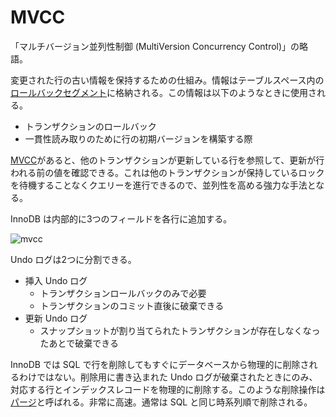 # MVCC

「マルチバージョン並列性制御 (MultiVersion Concurrency Control)」の略語。

変更された行の古い情報を保持するための仕組み。情報はテーブルスペース内の[ロールバックセグメント](http://dev.mysql.com/doc/refman/5.6/ja/glossary.html#glos_rollback_segment)に格納される。この情報は以下のようなときに使用される。

* トランザクションのロールバック
* 一貫性読み取りのために行の初期バージョンを構築する際

[MVCC](http://dev.mysql.com/doc/refman/5.6/ja/glossary.html#glos_mvcc)があると、他のトランザクションが更新している行を参照して、更新が行われる前の値を確認できる。これは他のトランザクションが保持しているロックを待機することなくクエリーを進行できるので、並列性を高める強力な手法となる。

InnoDB は内部的に3つのフィールドを各行に追加する。

![mvcc](https://cloud.githubusercontent.com/assets/10000/8896030/f22494d8-3429-11e5-9a54-24fba2df01eb.png)

Undo ログは2つに分割できる。

* 挿入 Undo ログ
  * トランザクションロールバックのみで必要
  * トランザクションのコミット直後に破棄できる
* 更新 Undo ログ
  * スナップショットが割り当てられたトランザクションが存在しなくなったあとで破棄できる

InnoDB では SQL で行を削除してもすぐにデータベースから物理的に削除されるわけではない。削除用に書き込まれた Undo ログが破棄されたときにのみ、対応する行とインデックスレコードを物理的に削除する。このような削除操作は[パージ](http://dev.mysql.com/doc/refman/5.6/ja/glossary.html#glos_purge)と呼ばれる。非常に高速。通常は SQL と同じ時系列順で削除される。


